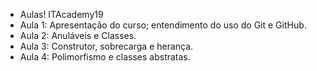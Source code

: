 - Aulas! ITAcademy19
- Aula 1: Apresentação do curso; entendimento do uso do Git e GitHub.
- Aula 2: Anuláveis e Classes.
- Aula 3: Construtor, sobrecarga e herança.
- Aula 4: Polimorfismo e classes abstratas.
